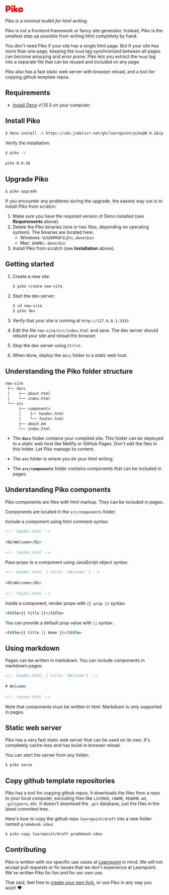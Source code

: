 <img src="piko.svg" height="24px">

_Piko is a minimal toolkit for html writing._

Piko is not a frontend framework or fancy site generator. Instead, Piko is the smallest step up possible from writing html completely by hand.

You don't need Piko if your site has a single html page. But if your site has more than one page, keeping the ```head``` tag synchronized between all pages can become annoying and error prone. Piko lets you extract the ```head``` tag into a separate file that can be reused and included on any page.

Piko also has a fast static web server with browser reload, and a tool for copying github template repos.

## Requirements

- [Install Deno](https://deno.land/manual/getting_started/installation) v1.15.3 on your computer.

## Install Piko

```bash
$ deno install -A https://cdn.jsdelivr.net/gh/learnpoint/piko@0.9.28/piko.js
```

Verify the installation:

```bash
$ piko -v

piko 0.9.28
```

## Upgrade Piko

```bash
$ piko upgrade
```

If you encounter any problems during the upgrade, the easiest way out is to install Piko from scratch:

1. Make sure you have the required version of Deno installed (see **Requirements** above).
2. Delete the Piko binaries (one or two files, depending on operating system). The binaries are located here:
    - Windows: ```%USERPROFILE%\.deno\bin```
    - Mac: ```$HOME/.deno/bin```
3. Install Piko from scratch (see **Installation** above).

## Getting started

1. Create a new site:

    ```bash
    $ piko create new-site
    ```
2. Start the dev server:

    ```bash
    $ cd new-site
    $ piko dev
    ```

3. Verify that your site is running at ```http://127.0.0.1:3333```

4. Edit the file ```new-site/src/index.html``` and save. The dev server should rebuild your site and reload the browser.

5. Stop the dev server using ```Ctrl+C```.

6. When done, deploy the ```docs``` folder to a static web host.

## Understanding the Piko folder structure

```
new-site
 ├── docs
 |    ├── about.html
 |    └── index.html
 └── src
      ├── components
      |    ├── header.html
      |    └── footer.html
      ├── about.md
      └── index.html
```

- The **```docs```** folder contains your compiled site. This folder can be deployed to a static web host like Netlify or GitHub Pages. Don't edit the files in this folder. Let Piko manage its content.

- The **```src```** folder is where you do your html writing.

- The **```src/components```** folder contains components that can be included in pages.

## Understanding Piko components

Piko components are files with html markup. They can be included in pages.

Components are located in the ```src/components``` folder.

Include a component using html comment syntax:

```html
<!-- header.html -->

<h1>Welcome</h1>

<!-- footer.html -->
```

Pass props to a component using JavaScript object syntax:

```html
<!-- header.html, { title: "Welcome" } -->

<h1>Welcome</h1>

<!-- footer.html -->
```

Inside a component, render props with ```{{ prop }}``` syntax:

```html
<title>{{ title }}</title>
```

You can provide a default prop value with ```||``` syntax:

```html
<title>{{ title || Home }}</title>
```

## Using markdown

Pages can be written in markdown. You can include components in markdown pages:

```md
<!-- header.html, { title: "Welcome"} -->

# Welcome

<!-- footer.html -->
```

Note that components must be written in html. Markdown is only supported in pages.

## Static web server

Piko has a very fast static web server that can be used on its own. It's completely cache-less and has build-in browser reload.

You can start the server from any folder:

```bash
$ piko serve
```

## Copy github template repositories

Piko has a tool for copying github repos. It downloads the files from a repo to your local computer, excluding files like ```LICENSE```, ```CNAME```, ```README.md```, ```.gitignore```, etc. It doesn't download the ```.git``` database, just the files in the latest commited tree.

Here's how to copy the github repo ```learnpoint/draft``` into a new folder named ```gradebook-idea```:

```bash
$ piko copy learnpoint/draft gradebook-idea
```


## Contributing

Piko is written with our specific use cases at [Learnpoint](https://github.com/learnpoint) in mind. We will not accept pull requests or fix issues that we don't experience at Learnpoint. We've written Piko for fun and for our own use.

That said, feel free to [create your own fork](https://docs.github.com/en/free-pro-team@latest/github/getting-started-with-github/fork-a-repo), or use Piko in any way you wish! ❤️
